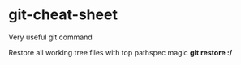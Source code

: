# git-cheat-sheet
Very useful git command

Restore all working tree files with top pathspec magic
<b>git restore :/</b>
